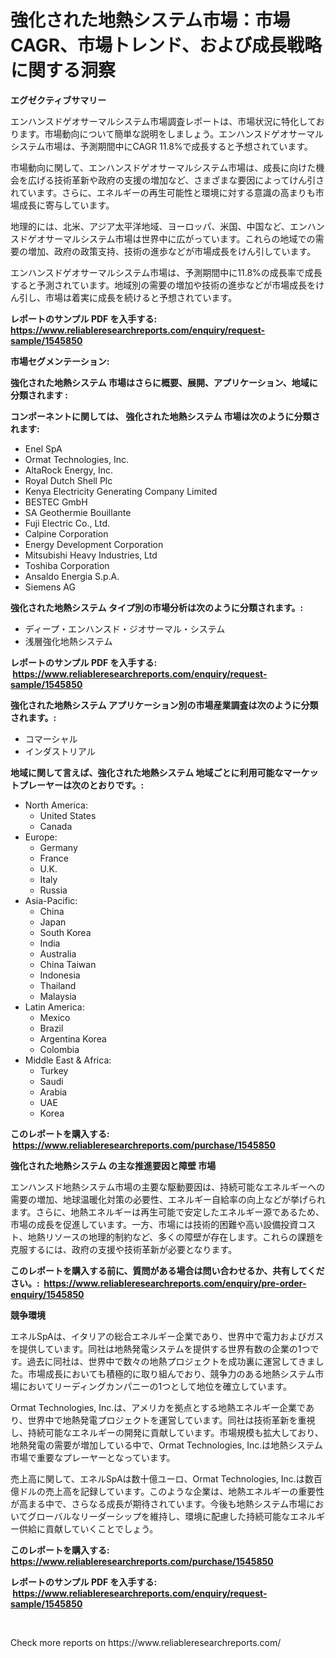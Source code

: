 <p><h1>強化された地熱システム市場：市場CAGR、市場トレンド、および成長戦略に関する洞察</h1></p><p><strong>エグゼクティブサマリー</strong></p>
<p><p>エンハンスドゲオサーマルシステム市場調査レポートは、市場状況に特化しております。市場動向について簡単な説明をしましょう。エンハンスドゲオサーマルシステム市場は、予測期間中にCAGR 11.8%で成長すると予想されています。</p><p>市場動向に関して、エンハンスドゲオサーマルシステム市場は、成長に向けた機会を広げる技術革新や政府の支援の増加など、さまざまな要因によってけん引されています。さらに、エネルギーの再生可能性と環境に対する意識の高まりも市場成長に寄与しています。</p><p>地理的には、北米、アジア太平洋地域、ヨーロッパ、米国、中国など、エンハンスドゲオサーマルシステム市場は世界中に広がっています。これらの地域での需要の増加、政府の政策支持、技術の進歩などが市場成長をけん引しています。</p><p>エンハンスドゲオサーマルシステム市場は、予測期間中に11.8%の成長率で成長すると予測されています。地域別の需要の増加や技術の進歩などが市場成長をけん引し、市場は着実に成長を続けると予想されています。</p></p>
<p><strong>レポートのサンプル PDF を入手する: <a href="https://www.reliableresearchreports.com/enquiry/request-sample/1545850">https://www.reliableresearchreports.com/enquiry/request-sample/1545850</a></strong></p>
<p><strong>市場セグメンテーション:</strong></p>
<p><strong> 強化された地熱システム 市場はさらに概要、展開、アプリケーション、地域に分類されます :</strong></p>
<p><strong>コンポーネントに関しては、 強化された地熱システム 市場は次のように分類されます: &nbsp;</strong></p>
<p><ul><li>Enel SpA</li><li>Ormat Technologies, Inc.</li><li>AltaRock Energy, Inc.</li><li>Royal Dutch Shell Plc</li><li>Kenya Electricity Generating Company Limited</li><li>BESTEC GmbH</li><li>SA Geothermie Bouillante</li><li>Fuji Electric Co., Ltd.</li><li>Calpine Corporation</li><li>Energy Development Corporation</li><li>Mitsubishi Heavy Industries, Ltd</li><li>Toshiba Corporation</li><li>Ansaldo Energia S.p.A.</li><li>Siemens AG</li></ul></p>
<p><strong> 強化された地熱システム タイプ別の市場分析は次のように分類されます。:</strong></p>
<p><ul><li>ディープ・エンハンスド・ジオサーマル・システム</li><li>浅層強化地熱システム</li></ul></p>
<p><strong>レポートのサンプル PDF を入手する: &nbsp;<a href="https://www.reliableresearchreports.com/enquiry/request-sample/1545850">https://www.reliableresearchreports.com/enquiry/request-sample/1545850</a></strong></p>
<p><strong> 強化された地熱システム アプリケーション別の市場産業調査は次のように分類されます。:</strong></p>
<p><ul><li>コマーシャル</li><li>インダストリアル</li></ul></p>
<p><strong>地域に関して言えば、強化された地熱システム 地域ごとに利用可能なマーケットプレーヤーは次のとおりです。:</strong></p>
<p><ul>
    <li>
        North America:
        <ul>
            <li>United States</li>
            <li>Canada</li>
        </ul>
    </li>
    <li>
        Europe:
        <ul>
            <li>Germany</li>
            <li>France</li>
            <li>U.K.</li>
            <li>Italy</li>
            <li>Russia</li>
        </ul>
    </li>
    <li>
        Asia-Pacific:
        <ul>
            <li>China</li>
            <li>Japan</li>
            <li>South Korea</li>
            <li>India</li>
            <li>Australia</li>
            <li>China Taiwan</li>
            <li>Indonesia</li>
            <li>Thailand</li>
            <li>Malaysia</li>
        </ul>
    </li>
    <li>
        Latin America:
        <ul>
            <li>Mexico</li>
            <li>Brazil</li>
            <li>Argentina Korea</li>
            <li>Colombia</li>
        </ul>
    </li>
    <li>
        Middle East & Africa:
        <ul>
            <li>Turkey</li>
            <li>Saudi</li>
            <li>Arabia</li>
            <li>UAE</li>
            <li>Korea</li>
        </ul>
    </li>
    </ul></p>
<p><strong>このレポートを購入する: &nbsp;<a href="https://www.reliableresearchreports.com/purchase/1545850">https://www.reliableresearchreports.com/purchase/1545850</a></strong></p>
<p><strong>強化された地熱システム の主な推進要因と障壁 市場</strong></p>
<p><p>エンハンスド地熱システム市場の主要な駆動要因は、持続可能なエネルギーへの需要の増加、地球温暖化対策の必要性、エネルギー自給率の向上などが挙げられます。さらに、地熱エネルギーは再生可能で安定したエネルギー源であるため、市場の成長を促進しています。一方、市場には技術的困難や高い設備投資コスト、地熱リソースの地理的制約など、多くの障壁が存在します。これらの課題を克服するには、政府の支援や技術革新が必要となります。</p></p>
<p><strong>このレポートを購入する前に、質問がある場合は問い合わせるか、共有してください。:&nbsp; <a href="https://www.reliableresearchreports.com/enquiry/pre-order-enquiry/1545850">https://www.reliableresearchreports.com/enquiry/pre-order-enquiry/1545850</a></strong></p>
<p><strong>競争環境</strong></p>
<p><p>エネルSpAは、イタリアの総合エネルギー企業であり、世界中で電力およびガスを提供しています。同社は地熱発電システムを提供する世界有数の企業の1つです。過去に同社は、世界中で数々の地熱プロジェクトを成功裏に運営してきました。市場成長においても積極的に取り組んでおり、競争力のある地熱システム市場においてリーディングカンパニーの1つとして地位を確立しています。</p><p>Ormat Technologies, Inc.は、アメリカを拠点とする地熱エネルギー企業であり、世界中で地熱発電プロジェクトを運営しています。同社は技術革新を重視し、持続可能なエネルギーの開発に貢献しています。市場規模も拡大しており、地熱発電の需要が増加している中で、Ormat Technologies, Inc.は地熱システム市場で重要なプレーヤーとなっています。</p><p>売上高に関して、エネルSpAは数十億ユーロ、Ormat Technologies, Inc.は数百億ドルの売上高を記録しています。このような企業は、地熱エネルギーの重要性が高まる中で、さらなる成長が期待されています。今後も地熱システム市場においてグローバルなリーダーシップを維持し、環境に配慮した持続可能なエネルギー供給に貢献していくことでしょう。</p></p>
<p><strong>このレポートを購入する: &nbsp; <a href="https://www.reliableresearchreports.com/purchase/1545850">https://www.reliableresearchreports.com/purchase/1545850</a></strong></p>
<p><strong>レポートのサンプル PDF を入手する: &nbsp;<a href="https://www.reliableresearchreports.com/enquiry/request-sample/1545850">https://www.reliableresearchreports.com/enquiry/request-sample/1545850</a></strong><strong></strong></p>
<p>&nbsp;</p>
<p>Check more reports on https://www.reliableresearchreports.com/</p>